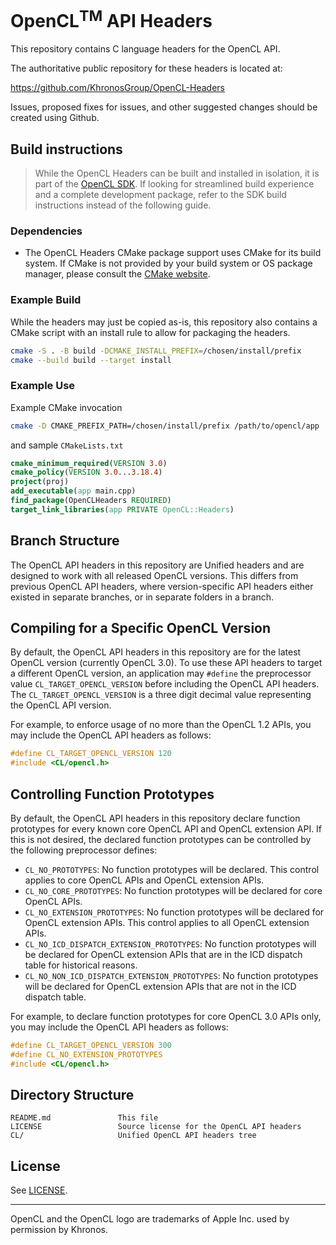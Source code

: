 # OpenCL<sup>TM</sup> API Headers

This repository contains C language headers for the OpenCL API.

The authoritative public repository for these headers is located at:

https://github.com/KhronosGroup/OpenCL-Headers

Issues, proposed fixes for issues, and other suggested changes should be
created using Github.

## Build instructions

> While the OpenCL Headers can be built and installed in isolation, it is part of the [OpenCL SDK](https://github.com/KhronosGroup/OpenCL-SDK). If looking for streamlined build experience and a complete development package, refer to the SDK build instructions instead of the following guide.

### Dependencies

- The OpenCL Headers CMake package support uses CMake for its build system.
If CMake is not provided by your build system or OS package manager, please consult the [CMake website](https://cmake.org).

### Example Build
While the headers may just be copied as-is, this repository also contains a
CMake script with an install rule to allow for packaging the headers.

```bash
cmake -S . -B build -DCMAKE_INSTALL_PREFIX=/chosen/install/prefix
cmake --build build --target install
```
 
### Example Use

Example CMake invocation

```bash
cmake -D CMAKE_PREFIX_PATH=/chosen/install/prefix /path/to/opencl/app 
```

and sample `CMakeLists.txt`

```cmake
cmake_minimum_required(VERSION 3.0)
cmake_policy(VERSION 3.0...3.18.4)
project(proj)
add_executable(app main.cpp)
find_package(OpenCLHeaders REQUIRED)
target_link_libraries(app PRIVATE OpenCL::Headers)
```

## Branch Structure

The OpenCL API headers in this repository are Unified headers and are designed
to work with all released OpenCL versions. This differs from previous OpenCL
API headers, where version-specific API headers either existed in separate
branches, or in separate folders in a branch.

## Compiling for a Specific OpenCL Version

By default, the OpenCL API headers in this repository are for the latest
OpenCL version (currently OpenCL 3.0).  To use these API headers to target
a different OpenCL version, an application may `#define` the preprocessor
value `CL_TARGET_OPENCL_VERSION` before including the OpenCL API headers.
The `CL_TARGET_OPENCL_VERSION` is a three digit decimal value representing
the OpenCL API version.

For example, to enforce usage of no more than the OpenCL 1.2 APIs, you may
include the OpenCL API headers as follows:

```c
#define CL_TARGET_OPENCL_VERSION 120
#include <CL/opencl.h>
```

## Controlling Function Prototypes

By default, the OpenCL API headers in this repository declare function
prototypes for every known core OpenCL API and OpenCL extension API.  If this is
not desired, the declared function prototypes can be controlled by the following
preprocessor defines:

* `CL_NO_PROTOTYPES`: No function prototypes will be declared.  This control
  applies to core OpenCL APIs and OpenCL extension APIs.
* `CL_NO_CORE_PROTOTYPES`: No function prototypes will be declared for core
  OpenCL APIs.  
* `CL_NO_EXTENSION_PROTOTYPES`: No function prototypes will be declared for
  OpenCL extension APIs.  This control applies to all OpenCL extension APIs.
* `CL_NO_ICD_DISPATCH_EXTENSION_PROTOTYPES`: No function prototypes will be
  declared for OpenCL extension APIs that are in the ICD dispatch table for
  historical reasons.
* `CL_NO_NON_ICD_DISPATCH_EXTENSION_PROTOTYPES`: No function prototypes will be
  declared for OpenCL extension APIs that are not in the ICD dispatch table.

For example, to declare function prototypes for core OpenCL 3.0 APIs only, you
may include the OpenCL API headers as follows:

```c
#define CL_TARGET_OPENCL_VERSION 300
#define CL_NO_EXTENSION_PROTOTYPES
#include <CL/opencl.h>
```

## Directory Structure

```
README.md               This file
LICENSE                 Source license for the OpenCL API headers
CL/                     Unified OpenCL API headers tree
```

## License

See [LICENSE](LICENSE).

---

OpenCL and the OpenCL logo are trademarks of Apple Inc. used by permission by Khronos.
